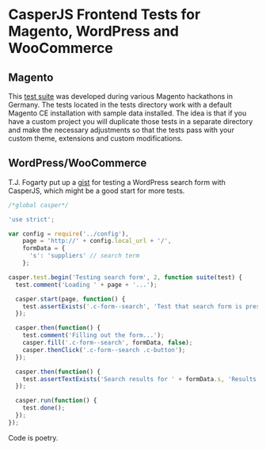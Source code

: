 # CasperJS Frontend Tests for Magento, WordPress and WooCommerce

## Magento

This [test suite](https://github.com/magento-hackathon/hackathon-casperjs) was developed during various Magento hackathons in Germany. The tests located in the tests directory work with a default Magento CE installation with sample data installed. The idea is that if you have a custom project you will duplicate those tests in a separate directory and make the necessary adjustments so that the tests pass with your custom theme, extensions and custom modifications.

## WordPress/WooCommerce

T.J. Fogarty put up a [gist](https://gist.github.com/tjFogarty/46a6bc231dbebe925728) for testing a WordPress search form with CasperJS, which might be a good start for more tests.

``` JavaScript
/*global casper*/

'use strict';

var config = require('../config'),
    page = 'http://' + config.local_url + '/',
    formData = {
      's': 'suppliers' // search term
    };

casper.test.begin('Testing search form', 2, function suite(test) {
  test.comment('Loading ' + page + '...');

  casper.start(page, function() {
    test.assertExists('.c-form--search', 'Test that search form is present');
  });

  casper.then(function() {
    test.comment('Filling out the form...');
    casper.fill('.c-form--search', formData, false);
    casper.thenClick('.c-form--search .c-button');
  });

  casper.then(function() {
    test.assertTextExists('Search results for ' + formData.s, 'Results page contains search query');
  });

  casper.run(function() {
    test.done();
  });
});
```

Code is poetry.
